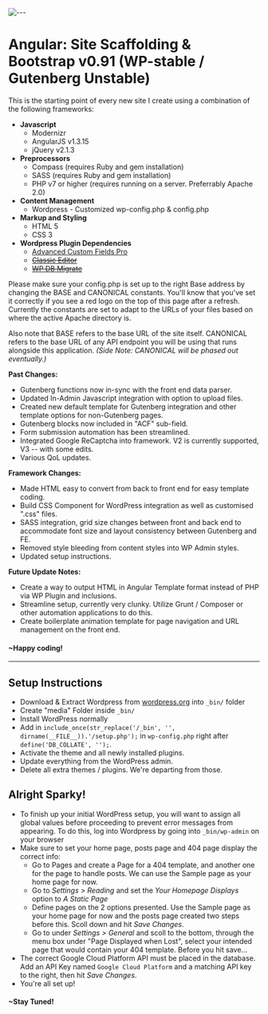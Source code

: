 
 ![---](http://richardbryanong.com/public/shortcut-icon.png) 

# Angular: Site Scaffolding & Bootstrap v0.91 (WP-stable / Gutenberg Unstable)

This is the starting point of every new site I create using a combination of the following frameworks:

*   **Javascript**
    *   Modernizr
    *   AngularJS v1.3.15
    *   jQuery v2.1.3
*   **Preprocessors**
    *   Compass (requires Ruby and gem installation)
    *   SASS (requires Ruby and gem installation)
    *   PHP v7 or higher (requires running on a server. Preferrably Apache 2.0)
* **Content Management**
  * Wordpress - Customized wp-config.php & config.php
*   **Markup and Styling**
    *   HTML 5
    *   CSS 3
*   **Wordpress Plugin Dependencies**
    *   [Advanced Custom Fields Pro](https://www.advancedcustomfields.com/)
    *   ~~[Classic Editor](https://en-ca.wordpress.org/plugins/classic-editor/)~~
    *   ~~[WP DB Migrate](https://en-ca.wordpress.org/plugins/wp-migrate-db/)~~

Please make sure your config.php is set up to the right Base address by changing the BASE and CANONICAL constants. You'll know that you've set it correctly if you see a red logo on the top of this page after a refresh. Currently the constants are set to adapt to the URLs of your files based on where the active Apache directory is.

Also note that BASE refers to the base URL of the site itself. CANONICAL refers to the base URL of any API endpoint you will be using that runs alongside this application. *(Side Note: CANONICAL will be phased out eventually.)*

**Past Changes:**

 - Gutenberg functions now in-sync with the front end data parser.
 - Updated In-Admin Javascript integration with option to upload files.
 - Created new default template for Gutenberg integration and other template options for non-Gutenberg pages.
 - Gutenberg blocks now included in "ACF" sub-field.
 - Form submission automation has been streamlined.
 - Integrated Google ReCaptcha into framework. V2 is currently supported, V3 -- with some edits.
 - Various QoL updates.

**Framework Changes:**
 - Made HTML easy to convert from back to front end for easy template coding.
 - Build CSS Component for WordPress integration as well as customised ".css" files.
 - SASS integration, grid size changes between front and back end to accommodate font size and layout consistency between Gutenberg and FE.
 - Removed style bleeding from content styles into WP Admin styles.
 - Updated setup instructions.

**Future Update Notes:**
 - Create a way to output HTML in Angular Template format instead of PHP via WP Plugin and inclusions.
 - Streamline setup, currently very clunky. Utilize Grunt / Composer or other automation applications to do this.
 - Create boilerplate animation template for page navigation and URL management on the front end.


#### ~Happy coding!

---

## Setup Instructions
- Download & Extract Wordpress from [wordpress.org](https://wordpress.org "Blog Tool, Publishing Platform, and CMS &mdash; WordPress") into `_bin/` folder
- Create "media" Folder inside `_bin/`
- Install WordPress normally
- Add in `include_once(str_replace('/_bin', '', dirname(__FILE__)).'/setup.php');` in `wp-config.php` right after `define('DB_COLLATE', '');`.
- Activate the theme and all newly installed plugins.
- Update everything from the WordPress admin.
- Delete all extra themes / plugins. We're departing from those.

## Alright Sparky!
- To finish up your initial WordPress setup, you will want to assign all global values before proceeding to prevent error messages from appearing. To do this, log into Wordpress by going into `_bin/wp-admin` on your browser
- Make sure to set your home page, posts page and 404 page display the correct info:
   - Go to Pages and create a Page for a 404 template, and another one for the page to handle posts. We can use the Sample page as your home page for now.
   - Go to *Settings > Reading* and set the *Your Homepage Displays* option to *A Static Page*
   - Define pages on the 2 options presented. Use the Sample page as your home page for now and the posts page created two steps before this. Scoll down and hit *Save Changes*.
   - Go to under *Settings > General* and scoll to the bottom, through the menu box under "Page Displayed when Lost", select your intended page that would contain your 404 template. Before you hit save...
- The correct Google Cloud Platform API must be placed in the database. Add an API Key named `Google Cloud Platform` and a matching API key to the right, then hit *Save Changes*.
- You're all set up!

#### ~Stay Tuned!